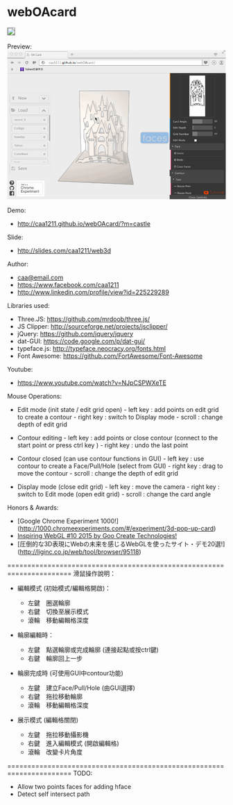 webOAcard   
=========

<img src="http://caa1211.github.io/webOAcard/preview.png?1" style="border: solid 1px gray;">

Preview:
![Preview](preview.gif)

Demo:
- http://caa1211.github.io/webOAcard/?m=castle

Slide: 
- http://slides.com/caa1211/web3d

Author:
- caa@email.com   
- https://www.facebook.com/caa1211
- http://www.linkedin.com/profile/view?id=225229289
  

Libraries used: 
  - Three.JS: https://github.com/mrdoob/three.js/
  - JS Clipper: http://sourceforge.net/projects/jsclipper/
  - jQuery: https://github.com/jquery/jquery
  - dat-GUI: https://code.google.com/p/dat-gui/
  - typeface.js: http://typeface.neocracy.org/fonts.html
  - Font Awesome: https://github.com/FortAwesome/Font-Awesome

Youtube:
  - https://www.youtube.com/watch?v=NJpCSPWXeTE
      
Mouse Operations:

- Edit mode (init state / edit grid open)
      - left key : add points on edit grid to create a contour
      - right key : switch to Display mode
      - scroll : change depth of edit grid
      
- Contour editing
      - left key : add points or close contour (connect to the start point or press ctrl key )
      - right key : undo the last point
      
- Contour closed (can use contour functions in GUI)
      - left key : use contour to create a Face/Pull/Hole (select from GUI)
      - right key : drag to move the contour
      - scroll : change the depth of edit grid
      
- Display mode (close edit grid)
      - left key : move the camera
      - right key : switch to Edit mode (open edit grid)
      - scroll : change the card angle

Honors & Awards:

- [Google Chrome Experiment 1000!] (http://1000.chromeexperiments.com/#/experiment/3d-pop-up-card)
- [Inspiring WebGL #10 2015 by Goo Create Technologies!](http://goocreate.com/blog/1007/inspiring-webgl-10-pop-up-card-builder)
- [圧倒的な3D表現にWebの未来を感じるWebGLを使ったサイト・デモ20選!] (http://liginc.co.jp/web/tool/browser/95118)

======================================================================
滑鼠操作說明：

- 編輯模式 (初始模式/編輯格開啟)：
  - 左鍵　圈選輪廓
  - 右鍵　切換至展示模式
  - 滾輪　移動編輯格深度

- 輪廓編輯時：
  - 左鍵　點選輪廓或完成輪廓 (連接起點或按ctrl鍵)
  - 右鍵　輪廓回上一步

- 輪廓完成時 (可使用GUI中contour功能)
  - 左鍵　建立Face/Pull/Hole (由GUI選擇)
  - 右鍵　拖拉移動輪廓
  - 滾輪　移動編輯格深度

- 展示模式 (編輯格關閉)
  - 左鍵　拖拉移動攝影機
  - 右鍵　進入編輯模式 (開啟編輯格)
  - 滾輪　改變卡片角度

======================================================================
TODO:
  - Allow two points faces for adding hface
  - Detect self intersect path
